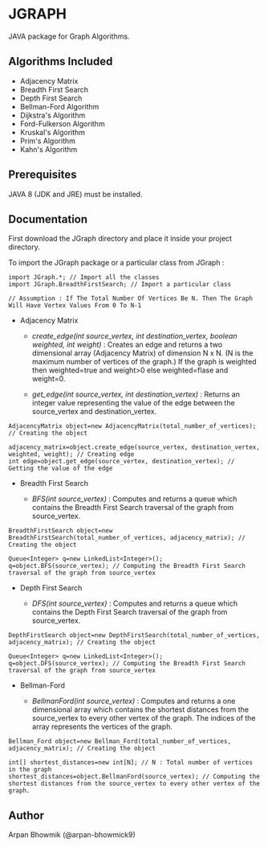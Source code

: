 # JGRAPH

JAVA package for Graph Algorithms.

## Algorithms Included

* Adjacency Matrix
* Breadth First Search
* Depth First Search
* Bellman-Ford Algorithm
* Dijkstra's Algorithm
* Ford-Fulkerson Algorithm
* Kruskal's Algorithm
* Prim's Algorithm
* Kahn's Algorithm

## Prerequisites

JAVA 8 (JDK and JRE) must be installed.

## Documentation

First download the JGraph directory and place it inside your project directory.

To import the JGraph package or a particular class from JGraph :

```
import JGraph.*; // Import all the classes
import JGraph.BreadthFirstSearch; // Import a particular class

// Assumption : If The Total Number Of Vertices Be N. Then The Graph Will Have Vertex Values From 0 To N-1
```

* Adjacency Matrix

	* *create_edge(int source_vertex, int destination_vertex, boolean weighted, int weight)* : Creates an edge and returns a two dimensional array (Adjacency Matrix) of 	dimension N x N. (N is the maximum number of vertices of the graph.) If the graph is weighted then weighted=true and weight>0 else weighted=flase and weight=0.

	* *get_edge(int source_vertex, int destination_vertex)* : Returns an integer value representing the value of the edge between the source_vertex and destination_vertex.

```
AdjacencyMatrix object=new AdjacencyMatrix(total_number_of_vertices); // Creating the object

adjacency_matrix=object.create_edge(source_vertex, destination_vertex, weighted, weight); // Creating edge
int edge=object.get_edge(source_vertex, destination_vertex); // Getting the value of the edge
```

* Breadth First Search

	* *BFS(int source_vertex)* : Computes and returns a queue which contains the Breadth First Search traversal 		of the graph from source_vertex.

```
BreadthFirstSearch object=new BreadthFirstSearch(total_number_of_vertices, adjacency_matrix); // Creating the object

Queue<Integer> q=new LinkedList<Integer>();
q=object.BFS(source_vertex); // Computing the Breadth First Search traversal of the graph from source_vertex
```

* Depth First Search

	* *DFS(int source_vertex)* : Computes and returns a queue which contains the Depth First Search traversal 		of the graph from source_vertex.

```
DepthFirstSearch object=new DepthFirstSearch(total_number_of_vertices, adjacency_matrix); // Creating the object

Queue<Integer> q=new LinkedList<Integer>();
q=object.DFS(source_vertex); // Computing the Breadth First Search traversal of the graph from source_vertex
```

* Bellman-Ford

	* *BellmanFord(int source_vertex)* : Computes and returns a one dimensional array which contains the shortest 	distances from the source_vertex to every other vertex of the graph. The indices of the array represents the 	vertices of the graph.

```
Bellman_Ford object=new Bellman_Ford(total_number_of_vertices, adjacency_matrix); // Creating the object

int[] shortest_distances=new int[N]; // N : Total number of vertices in the graph
shortest_distances=object.BellmanFord(source_vertex); // Computing the shortest distances from the source_vertex to every other vertex of the graph.
```

## Author 

Arpan Bhowmik (@arpan-bhowmick9)